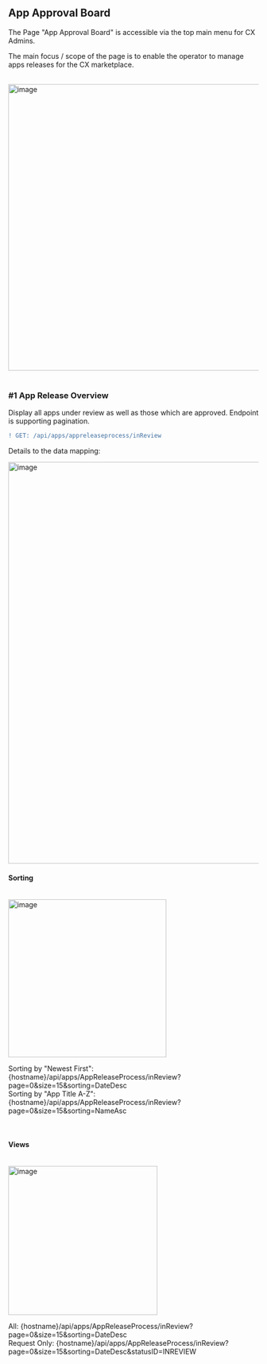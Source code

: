 ## App Approval Board

The Page "App Approval Board" is accessible via the top main menu for CX Admins.

The main focus / scope of the page is to enable the operator to manage apps releases for the CX marketplace.

<br>
<img width="577" alt="image" src="https://user-images.githubusercontent.com/94133633/213944231-3b631b2b-3885-4520-be47-f953b2914461.png">
<br>
<br>

### #1 App Release Overview
Display all apps under review as well as those which are approved.
Endpoint is supporting pagination.
<br>

```diff
! GET: /api/apps/appreleaseprocess/inReview
```

Details to the data mapping:

<img width="809" alt="image" src="https://user-images.githubusercontent.com/94133633/213944314-2efd4f81-cd7b-4dd9-9e29-877078a2161c.png">

<br>

#### Sorting
<br>
<img width="318" alt="image" src="https://user-images.githubusercontent.com/94133633/213944346-28d2a92d-9341-4761-a815-39a99d07b514.png">
<br>

Sorting by "Newest First": {hostname}/api/apps/AppReleaseProcess/inReview?page=0&size=15&sorting=DateDesc  
Sorting by "App Title A-Z": {hostname}/api/apps/AppReleaseProcess/inReview?page=0&size=15&sorting=NameAsc

<br>

#### Views
<br>
<img width="300" alt="image" src="https://user-images.githubusercontent.com/94133633/213944368-33a036e9-5fc0-4389-af34-9c4b56f089b3.png">
<br>

All: {hostname}/api/apps/AppReleaseProcess/inReview?page=0&size=15&sorting=DateDesc  
Request Only:  {hostname}/api/apps/AppReleaseProcess/inReview?page=0&size=15&sorting=DateDesc&statusID=INREVIEW

<br>
<br>
